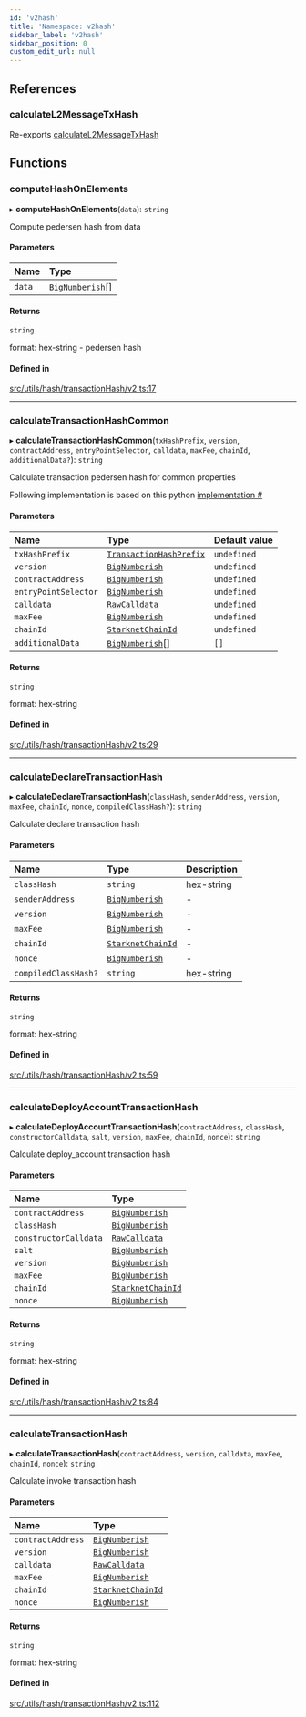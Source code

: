 ```yaml
---
id: 'v2hash'
title: 'Namespace: v2hash'
sidebar_label: 'v2hash'
sidebar_position: 0
custom_edit_url: null
---
```


## References

### calculateL2MessageTxHash

Re-exports [calculateL2MessageTxHash](hash.md#calculatel2messagetxhash)

## Functions

### computeHashOnElements

▸ **computeHashOnElements**(`data`): `string`

Compute pedersen hash from data

#### Parameters

| Name   | Type                                      |
| :----- | :---------------------------------------- |
| `data` | [`BigNumberish`](types.md#bignumberish)[] |

#### Returns

`string`

format: hex-string - pedersen hash

#### Defined in

[src/utils/hash/transactionHash/v2.ts:17](https://github.com/starknet-io/starknet.js/blob/v6.24.1/src/utils/hash/transactionHash/v2.ts#L17)

---

### calculateTransactionHashCommon

▸ **calculateTransactionHashCommon**(`txHashPrefix`, `version`, `contractAddress`, `entryPointSelector`, `calldata`, `maxFee`, `chainId`, `additionalData?`): `string`

Calculate transaction pedersen hash for common properties

Following implementation is based on this python [implementation #](https://github.com/starkware-libs/cairo-lang/blob/b614d1867c64f3fb2cf4a4879348cfcf87c3a5a7/src/starkware/starknet/core/os/transaction_hash/transaction_hash.py)

#### Parameters

| Name                 | Type                                                                   | Default value |
| :------------------- | :--------------------------------------------------------------------- | :------------ |
| `txHashPrefix`       | [`TransactionHashPrefix`](../enums/constants.TransactionHashPrefix.md) | `undefined`   |
| `version`            | [`BigNumberish`](types.md#bignumberish)                                | `undefined`   |
| `contractAddress`    | [`BigNumberish`](types.md#bignumberish)                                | `undefined`   |
| `entryPointSelector` | [`BigNumberish`](types.md#bignumberish)                                | `undefined`   |
| `calldata`           | [`RawCalldata`](types.md#rawcalldata)                                  | `undefined`   |
| `maxFee`             | [`BigNumberish`](types.md#bignumberish)                                | `undefined`   |
| `chainId`            | [`StarknetChainId`](../enums/constants.StarknetChainId.md)             | `undefined`   |
| `additionalData`     | [`BigNumberish`](types.md#bignumberish)[]                              | `[]`          |

#### Returns

`string`

format: hex-string

#### Defined in

[src/utils/hash/transactionHash/v2.ts:29](https://github.com/starknet-io/starknet.js/blob/v6.24.1/src/utils/hash/transactionHash/v2.ts#L29)

---

### calculateDeclareTransactionHash

▸ **calculateDeclareTransactionHash**(`classHash`, `senderAddress`, `version`, `maxFee`, `chainId`, `nonce`, `compiledClassHash?`): `string`

Calculate declare transaction hash

#### Parameters

| Name                 | Type                                                       | Description |
| :------------------- | :--------------------------------------------------------- | :---------- |
| `classHash`          | `string`                                                   | hex-string  |
| `senderAddress`      | [`BigNumberish`](types.md#bignumberish)                    | -           |
| `version`            | [`BigNumberish`](types.md#bignumberish)                    | -           |
| `maxFee`             | [`BigNumberish`](types.md#bignumberish)                    | -           |
| `chainId`            | [`StarknetChainId`](../enums/constants.StarknetChainId.md) | -           |
| `nonce`              | [`BigNumberish`](types.md#bignumberish)                    | -           |
| `compiledClassHash?` | `string`                                                   | hex-string  |

#### Returns

`string`

format: hex-string

#### Defined in

[src/utils/hash/transactionHash/v2.ts:59](https://github.com/starknet-io/starknet.js/blob/v6.24.1/src/utils/hash/transactionHash/v2.ts#L59)

---

### calculateDeployAccountTransactionHash

▸ **calculateDeployAccountTransactionHash**(`contractAddress`, `classHash`, `constructorCalldata`, `salt`, `version`, `maxFee`, `chainId`, `nonce`): `string`

Calculate deploy_account transaction hash

#### Parameters

| Name                  | Type                                                       |
| :-------------------- | :--------------------------------------------------------- |
| `contractAddress`     | [`BigNumberish`](types.md#bignumberish)                    |
| `classHash`           | [`BigNumberish`](types.md#bignumberish)                    |
| `constructorCalldata` | [`RawCalldata`](types.md#rawcalldata)                      |
| `salt`                | [`BigNumberish`](types.md#bignumberish)                    |
| `version`             | [`BigNumberish`](types.md#bignumberish)                    |
| `maxFee`              | [`BigNumberish`](types.md#bignumberish)                    |
| `chainId`             | [`StarknetChainId`](../enums/constants.StarknetChainId.md) |
| `nonce`               | [`BigNumberish`](types.md#bignumberish)                    |

#### Returns

`string`

format: hex-string

#### Defined in

[src/utils/hash/transactionHash/v2.ts:84](https://github.com/starknet-io/starknet.js/blob/v6.24.1/src/utils/hash/transactionHash/v2.ts#L84)

---

### calculateTransactionHash

▸ **calculateTransactionHash**(`contractAddress`, `version`, `calldata`, `maxFee`, `chainId`, `nonce`): `string`

Calculate invoke transaction hash

#### Parameters

| Name              | Type                                                       |
| :---------------- | :--------------------------------------------------------- |
| `contractAddress` | [`BigNumberish`](types.md#bignumberish)                    |
| `version`         | [`BigNumberish`](types.md#bignumberish)                    |
| `calldata`        | [`RawCalldata`](types.md#rawcalldata)                      |
| `maxFee`          | [`BigNumberish`](types.md#bignumberish)                    |
| `chainId`         | [`StarknetChainId`](../enums/constants.StarknetChainId.md) |
| `nonce`           | [`BigNumberish`](types.md#bignumberish)                    |

#### Returns

`string`

format: hex-string

#### Defined in

[src/utils/hash/transactionHash/v2.ts:112](https://github.com/starknet-io/starknet.js/blob/v6.24.1/src/utils/hash/transactionHash/v2.ts#L112)
